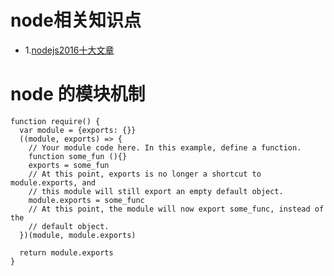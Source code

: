 # node相关知识点
* 1.[nodejs2016十大文章](http://www.jcodecraeer.com/a/javascript/2017/0113/7008.html)

# node 的模块机制
```
function require() {
  var module = {exports: {}}
  ((module, exports) => {
    // Your module code here. In this example, define a function.
    function some_fun (){}
    exports = some_fun
    // At this point, exports is no longer a shortcut to module.exports, and
    // this module will still export an empty default object.
    module.exports = some_func
    // At this point, the module will now export some_func, instead of the
    // default object.
  })(module, module.exports)

  return module.exports 
}
```
